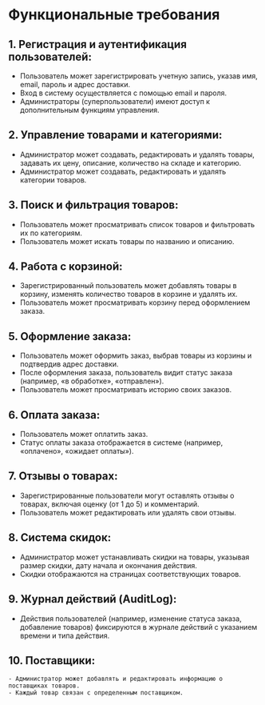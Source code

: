 # Функциональные требования 
## 1. Регистрация и аутентификация пользователей:
   - Пользователь может зарегистрировать учетную запись, указав имя, email, пароль и адрес доставки.
   - Вход в систему осуществляется с помощью email и пароля.
   - Администраторы (суперпользователи) имеют доступ к дополнительным функциям управления.

## 2. Управление товарами и категориями:
   - Администратор может создавать, редактировать и удалять товары, задавать их цену, описание, количество на складе и категорию.
   - Администратор может создавать, редактировать и удалять категории товаров.

## 3. Поиск и фильтрация товаров:
   - Пользователь может просматривать список товаров и фильтровать их по категориям.
   - Пользователь может искать товары по названию и описанию.

## 4. Работа с корзиной:
   - Зарегистрированный пользователь может добавлять товары в корзину, изменять количество товаров в корзине и удалять их.
   - Пользователь может просматривать корзину перед оформлением заказа.

## 5. Оформление заказа:
   - Пользователь может оформить заказ, выбрав товары из корзины и подтвердив адрес доставки.
   - После оформления заказа, пользователь видит статус заказа (например, «в обработке», «отправлен»).
   - Пользователь может просматривать историю своих заказов.

## 6. Оплата заказа:
   - Пользователь может оплатить заказ.
   - Статус оплаты заказа отображается в системе (например, «оплачено», «ожидает оплаты»).

## 7. Отзывы о товарах:
   - Зарегистрированные пользователи могут оставлять отзывы о товарах, включая оценку (от 1 до 5) и комментарий.
   - Пользователь может редактировать или удалять свои отзывы.

## 8. Система скидок:
   - Администратор может устанавливать скидки на товары, указывая размер скидки, дату начала и окончания действия.
   - Скидки отображаются на страницах соответствующих товаров.

## 9. Журнал действий (AuditLog):
   - Действия пользователей (например, изменение статуса заказа, добавление товаров) фиксируются в журнале действий с указанием времени и типа действия.

## 10. Поставщики:
    - Администратор может добавлять и редактировать информацию о поставщиках товаров.
    - Каждый товар связан с определенным поставщиком.